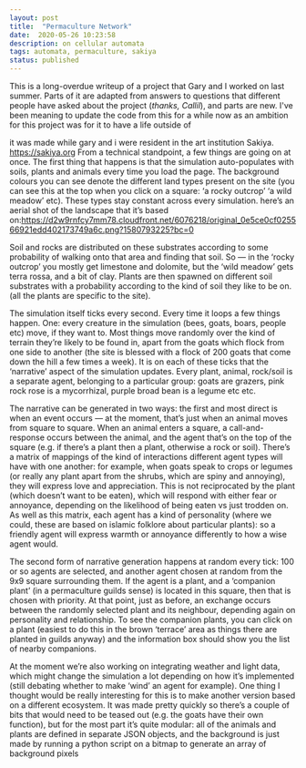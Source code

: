 ```yaml
---
layout: post
title:  "Permaculture Network"
date:  2020-05-26 10:23:58
description: on cellular automata
tags: automata, permaculture, sakiya
status: published
---
```


This is a long-overdue writeup of a project that Gary and I worked on last summer. Parts of it are adapted from answers to questions that different people have asked about the project (*thanks, Callil*), and parts are new. I've been meaning to update the code from this for a while now as an ambition for this project was for it to have a life outside of 

it was made while gary and i were resident in the art institution Sakiya. https://sakiya.org
From a technical standpoint, a few things are going on at once. The first thing that happens is that the simulation auto-populates with soils, plants and animals every time you load the page. The background colours you can see denote the different land types present on the site (you can see this at the top when you click on a square: ‘a rocky outcrop’ ‘a wild meadow’ etc). These types stay constant across every simulation.
here’s an aerial shot of the landscape that it’s based on:https://d2w9rnfcy7mm78.cloudfront.net/6076218/original_0e5ce0cf025566921edd402173749a6c.png?1580793225?bc=0

Soil and rocks are distributed on these substrates according to some probability of walking onto that area and finding that soil. So — in the ‘rocky outcrop’ you mostly get limestone and dolomite, but the ‘wild meadow’ gets terra rossa, and a bit of clay.  Plants are then spawned on different soil substrates with a probability according to the kind of soil they like to be on. (all the plants are specific to the site).

The simulation itself ticks every second. Every time it loops a few things happen. One: every creature in the simulation (bees, goats, boars, people etc) move, if they want to. Most things move randomly over the kind of terrain they’re likely to be found in, apart from the goats which flock from one side to another (the site is blessed with a flock of 200 goats that come down the hill a few times a week). It is on each of these ticks that the ‘narrative’ aspect of the simulation updates. Every plant, animal, rock/soil is a separate agent, belonging to a particular group: goats are grazers, pink rock rose is a mycorrhizal, purple broad bean is a legume etc etc.

The narrative can be generated in two ways: the first and most direct is when an event occurs — at the moment, that’s just when an animal moves from square to square. When an animal enters a square, a call-and-response occurs between the animal, and the agent that’s on the top of the square (e.g. if there’s a plant then a plant, otherwise a rock or soil). There’s a matrix of mappings of the kind of interactions different agent types will have with one another: for example, when goats speak to crops or legumes (or really any plant apart from the shrubs, which are spiny and annoying), they will express love and appreciation. This is not reciprocated by the plant (which doesn’t want to be eaten), which will respond with either fear or annoyance, depending on the likelihood of being eaten vs just trodden on. As well as this matrix, each agent has a kind of personality (where we could, these are based on islamic folklore about particular plants): so a friendly agent will express warmth or annoyance differently to how a wise agent would.

The second form of narrative generation happens at random every tick: 100 or so agents are selected, and another agent chosen at random from the 9x9 square surrounding them. If the agent is a plant, and a ‘companion plant’ (in a permaculture guilds sense) is located in this square, then that is chosen with priority. At that point, just as before, an exchange occurs between the randomly selected plant and its neighbour, depending again on personality and relationship. To see the companion plants, you can click on a plant (easiest to do this in the brown ‘terrace’ area as things there are planted in guilds anyway) and the information box should show you the list of nearby companions.

At the moment we’re also working on integrating weather and light data, which might change the simulation a lot depending on how it’s implemented (still debating whether to make ‘wind’ an agent for example).
One thing I thought would be really interesting for this is to make another version based on a different ecosystem. It was made pretty quickly so there’s a couple of bits that would need to be teased out (e.g. the goats have their own function), but for the most part it’s quite modular: all of the animals and plants are defined in separate JSON objects, and the background is just made by running a python script on a bitmap to generate an array of background pixels
